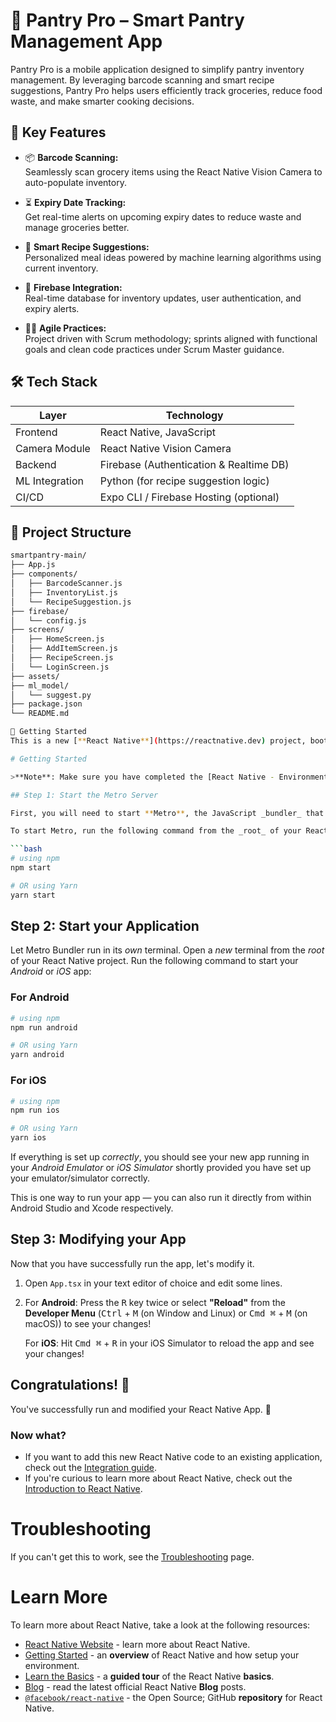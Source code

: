 # 🧠 Pantry Pro – Smart Pantry Management App

Pantry Pro is a mobile application designed to simplify pantry inventory management. By leveraging barcode scanning and smart recipe suggestions, Pantry Pro helps users efficiently track groceries, reduce food waste, and make smarter cooking decisions.

## 📱 Key Features

- 📦 **Barcode Scanning:**  
  Seamlessly scan grocery items using the React Native Vision Camera to auto-populate inventory.

- ⏳ **Expiry Date Tracking:**  
  Get real-time alerts on upcoming expiry dates to reduce waste and manage groceries better.

- 🍲 **Smart Recipe Suggestions:**  
  Personalized meal ideas powered by machine learning algorithms using current inventory.

- 🔄 **Firebase Integration:**  
  Real-time database for inventory updates, user authentication, and expiry alerts.

- 🧑‍💼 **Agile Practices:**  
  Project driven with Scrum methodology; sprints aligned with functional goals and clean code practices under Scrum Master guidance.

## 🛠️ Tech Stack

| Layer          | Technology                         |
|----------------|-------------------------------------|
| Frontend       | React Native, JavaScript           |
| Camera Module  | React Native Vision Camera         |
| Backend        | Firebase (Authentication & Realtime DB) |
| ML Integration | Python (for recipe suggestion logic) |
| CI/CD          | Expo CLI / Firebase Hosting (optional) |

## 📁 Project Structure

```bash
smartpantry-main/
├── App.js
├── components/
│   ├── BarcodeScanner.js
│   ├── InventoryList.js
│   └── RecipeSuggestion.js
├── firebase/
│   └── config.js
├── screens/
│   ├── HomeScreen.js
│   ├── AddItemScreen.js
│   ├── RecipeScreen.js
│   └── LoginScreen.js
├── assets/
├── ml_model/
│   └── suggest.py
├── package.json
└── README.md

🚀 Getting Started
This is a new [**React Native**](https://reactnative.dev) project, bootstrapped using [`@react-native-community/cli`](https://github.com/react-native-community/cli).

# Getting Started

>**Note**: Make sure you have completed the [React Native - Environment Setup](https://reactnative.dev/docs/environment-setup) instructions till "Creating a new application" step, before proceeding.

## Step 1: Start the Metro Server

First, you will need to start **Metro**, the JavaScript _bundler_ that ships _with_ React Native.

To start Metro, run the following command from the _root_ of your React Native project:

```bash
# using npm
npm start

# OR using Yarn
yarn start
```

## Step 2: Start your Application

Let Metro Bundler run in its _own_ terminal. Open a _new_ terminal from the _root_ of your React Native project. Run the following command to start your _Android_ or _iOS_ app:

### For Android

```bash
# using npm
npm run android

# OR using Yarn
yarn android
```

### For iOS

```bash
# using npm
npm run ios

# OR using Yarn
yarn ios
```

If everything is set up _correctly_, you should see your new app running in your _Android Emulator_ or _iOS Simulator_ shortly provided you have set up your emulator/simulator correctly.

This is one way to run your app — you can also run it directly from within Android Studio and Xcode respectively.

## Step 3: Modifying your App

Now that you have successfully run the app, let's modify it.

1. Open `App.tsx` in your text editor of choice and edit some lines.
2. For **Android**: Press the <kbd>R</kbd> key twice or select **"Reload"** from the **Developer Menu** (<kbd>Ctrl</kbd> + <kbd>M</kbd> (on Window and Linux) or <kbd>Cmd ⌘</kbd> + <kbd>M</kbd> (on macOS)) to see your changes!

   For **iOS**: Hit <kbd>Cmd ⌘</kbd> + <kbd>R</kbd> in your iOS Simulator to reload the app and see your changes!

## Congratulations! :tada:

You've successfully run and modified your React Native App. :partying_face:

### Now what?

- If you want to add this new React Native code to an existing application, check out the [Integration guide](https://reactnative.dev/docs/integration-with-existing-apps).
- If you're curious to learn more about React Native, check out the [Introduction to React Native](https://reactnative.dev/docs/getting-started).

# Troubleshooting

If you can't get this to work, see the [Troubleshooting](https://reactnative.dev/docs/troubleshooting) page.

# Learn More

To learn more about React Native, take a look at the following resources:

- [React Native Website](https://reactnative.dev) - learn more about React Native.
- [Getting Started](https://reactnative.dev/docs/environment-setup) - an **overview** of React Native and how setup your environment.
- [Learn the Basics](https://reactnative.dev/docs/getting-started) - a **guided tour** of the React Native **basics**.
- [Blog](https://reactnative.dev/blog) - read the latest official React Native **Blog** posts.
- [`@facebook/react-native`](https://github.com/facebook/react-native) - the Open Source; GitHub **repository** for React Native.
